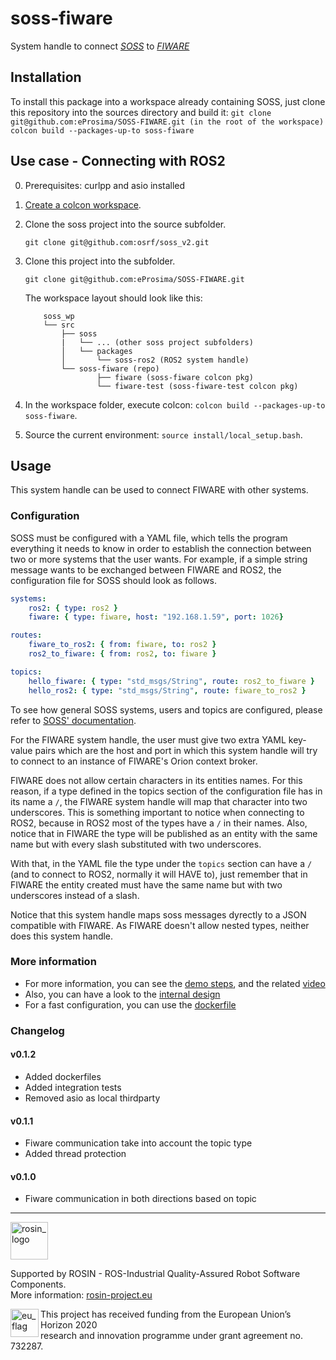# soss-fiware

System handle to connect [*SOSS*][soss] to [*FIWARE*][fiware]

## Installation
To install this package into a workspace already containing SOSS, just clone this repository into the sources directory and build it:
    ```
    git clone git@github.com:eProsima/SOSS-FIWARE.git
    (in the root of the workspace) colcon build --packages-up-to soss-fiware
    ```
## Use case - Connecting with ROS2

0. Prerequisites: curlpp and asio installed
1. [Create a colcon workspace](https://index.ros.org/doc/ros2/Tutorials/Colcon-Tutorial/#create-a-workspace).
2. Clone the soss project into the source subfolder.
    ```
    git clone git@github.com:osrf/soss_v2.git
    ```
3. Clone this project into the subfolder.
    ```
    git clone git@github.com:eProsima/SOSS-FIWARE.git
    ```

    The workspace layout should look like this:
    ```
        soss_wp
        └── src
            ├── soss
            |   └── ... (other soss project subfolders)
            │   └── packages
            │       └── soss-ros2 (ROS2 system handle)
            └── soss-fiware (repo)
                    ├── fiware (soss-fiware colcon pkg)
                    └── fiware-test (soss-fiware-test colcon pkg)
    ```

5. In the workspace folder, execute colcon: `colcon build --packages-up-to soss-fiware`.
6. Source the current environment: `source install/local_setup.bash`.

## Usage

This system handle can be used to connect FIWARE with other systems.

### Configuration

SOSS must be configured with a YAML file, which tells the program everything it needs to know in order to establish the connection between two or more systems that the user wants. 
For example, if a simple string message wants to be exchanged between FIWARE and ROS2, the configuration file for SOSS should look as follows.

```YAML
systems:
    ros2: { type: ros2 }
    fiware: { type: fiware, host: "192.168.1.59", port: 1026}

routes:
    fiware_to_ros2: { from: fiware, to: ros2 }
    ros2_to_fiware: { from: ros2, to: fiware }

topics:
    hello_fiware: { type: "std_msgs/String", route: ros2_to_fiware }
    hello_ros2: { type: "std_msgs/String", route: fiware_to_ros2 }
```

To see how general SOSS systems, users and topics are configured, please refer to [SOSS' documentation](https://github.com/osrf/soss).

For the FIWARE system handle, the user must give two extra YAML key-value pairs which are the host and port in which this system handle will try to connect to an instance of FIWARE's Orion context broker.

FIWARE does not allow certain characters in its entities names. For this reason, if a type defined in the topics section of the configuration file has in its name a `/`, the FIWARE system handle will map that character into two underscores. This is something important to notice when connecting to ROS2, because in ROS2 most of the types have a `/` in their names. Also, notice that in FIWARE the type will be published as an entity with the same name but with every slash substituted with two underscores. 

With that, in the YAML file the type under the `topics` section can have a `/` (and to connect to ROS2, normally it will HAVE to), just remember that in FIWARE the entity created must have the same name but with two underscores instead of a slash.

Notice that this system handle maps soss messages dyrectly to a JSON compatible with FIWARE. As FIWARE doesn't allow nested types, neither does this system handle.

### More information

- For more information, you can see the [demo steps](fiware/sample/demo.md),
and the related [video](https://drive.google.com/open?id=1w90DAPkovjwj7673d5RfOINlAAc7kWb1)
- Also, you can have a look to the [internal design](fiware/doc/design.md)
- For a fast configuration, you can use the [dockerfile](Dockerfile)

### Changelog

#### v0.1.2

- Added dockerfiles
- Added integration tests
- Removed asio as local thirdparty

#### v0.1.1
- Fiware communication take into account the topic type
- Added thread protection

#### v0.1.0
- Fiware communication in both directions based on topic

---

<!-- 
    ROSIN acknowledgement from the ROSIN press kit
    @ https://github.com/rosin-project/press_kit
-->

<a href="http://rosin-project.eu">
  <img src="http://rosin-project.eu/wp-content/uploads/rosin_ack_logo_wide.png" 
       alt="rosin_logo" height="60" >
</a>

Supported by ROSIN - ROS-Industrial Quality-Assured Robot Software Components.  
More information: <a href="http://rosin-project.eu">rosin-project.eu</a>

<img src="http://rosin-project.eu/wp-content/uploads/rosin_eu_flag.jpg" 
     alt="eu_flag" height="45" align="left" >  

This project has received funding from the European Union’s Horizon 2020  
research and innovation programme under grant agreement no. 732287. 

 [soss]: https://github.com/osrf/soss
 [fiware]: https://www.fiware.org/
